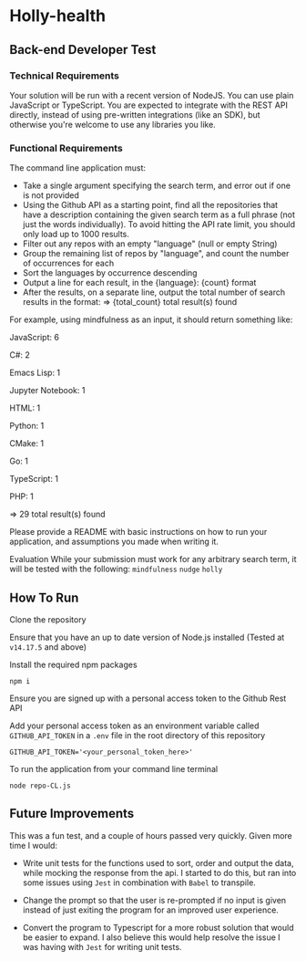 # Holly-health


## Back-end Developer Test
### Technical Requirements
Your solution will be run with a recent version of NodeJS. You can use plain JavaScript or TypeScript. 
You are expected to integrate with the REST API directly, instead of using pre-written integrations (like an SDK), but otherwise you're welcome to use any libraries you like.

### Functional Requirements

The command line application must:

* Take a single argument specifying the search term, and error out if one is not provided
* Using the Github API as a starting point, find all the repositories that have a description containing the given search term as a full phrase (not just the words individually). To avoid hitting the API rate limit, you should only load up to 1000 results.
* Filter out any repos with an empty "language" (null or empty String)
* Group the remaining list of repos by "language", and count the number of occurrences for each
* Sort the languages by occurrence descending
* Output a line for each result, in the {language}: {count} format
* After the results, on a separate line, output the total number of search results in the format: => {total_count} total result(s) found

For example, using mindfulness as an input, it should return something like:

JavaScript: 6

C#: 2

Emacs Lisp: 1

Jupyter Notebook: 1

HTML: 1

Python: 1

CMake: 1

Go: 1

TypeScript: 1

PHP: 1

=> 29 total result(s) found
 
Please provide a README with basic instructions on how to run your application, and assumptions you made when writing it.

Evaluation
While your submission must work for any arbitrary search term, it will be tested with the following:
`mindfulness`
`nudge`
`holly`

## How To Run

Clone the repository

Ensure that you have an up to date version of Node.js installed (Tested at `v14.17.5` and above)

Install the required npm packages

```npm i```

Ensure you are signed up with a personal access token to the Github Rest API

Add your personal access token as an environment variable called `GITHUB_API_TOKEN` in a `.env` file in the root directory of this repository

`GITHUB_API_TOKEN='<your_personal_token_here>'`

To run the application from your command line terminal

```node repo-CL.js```


## Future Improvements

This was a fun test, and a couple of hours passed very quickly. Given more time I would:

* Write unit tests for the functions used to sort, order and output the data, while mocking the response from the api. I started to do this, but ran into some issues using `Jest` in combination with `Babel` to transpile.

* Change the prompt so that the user is re-prompted if no input is given instead of just exiting the program for an improved user experience.

* Convert the program to Typescript for a more robust solution that would be easier to expand. I also believe this would help resolve the issue I was having with `Jest` for writing unit tests.